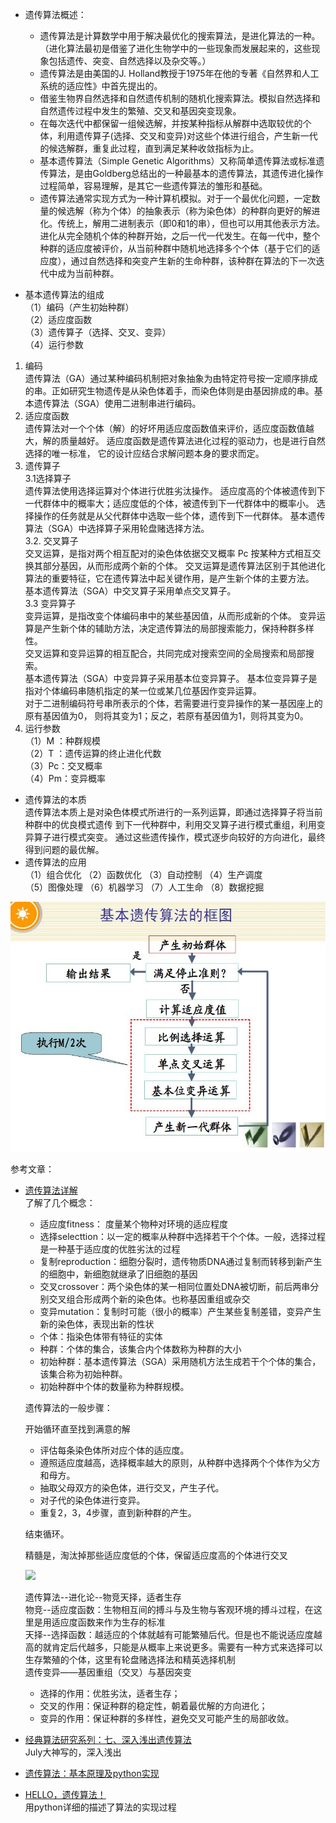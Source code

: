 - 遗传算法概述：
    - 遗传算法是计算数学中用于解决最优化的搜索算法，是进化算法的一种。（进化算法最初是借鉴了进化生物学中的一些现象而发展起来的，这些现象包括遗传、突变、自然选择以及杂交等。）  
    - 遗传算法是由美国的J. Holland教授于1975年在他的专著《自然界和人工系统的适应性》中首先提出的。  
    - 借鉴生物界自然选择和自然遗传机制的随机化搜索算法。模拟自然选择和自然遗传过程中发生的繁殖、交叉和基因突变现象。  
    - 在每次迭代中都保留一组候选解，并按某种指标从解群中选取较优的个体，利用遗传算子(选择、交叉和变异)对这些个体进行组合，产生新一代的候选解群，重复此过程，直到满足某种收敛指标为止。   
    - 基本遗传算法（Simple Genetic Algorithms）又称简单遗传算法或标准遗传算法，是由Goldberg总结出的一种最基本的遗传算法，其遗传进化操作过程简单，容易理解，是其它一些遗传算法的雏形和基础。  
    - 遗传算法通常实现方式为一种计算机模拟。对于一个最优化问题，一定数量的候选解（称为个体）的抽象表示（称为染色体）的种群向更好的解进化。传统上，解用二进制表示（即0和1的串），但也可以用其他表示方法。进化从完全随机个体的种群开始，之后一代一代发生。在每一代中，整个种群的适应度被评价，从当前种群中随机地选择多个个体（基于它们的适应度），通过自然选择和突变产生新的生命种群，该种群在算法的下一次迭代中成为当前种群。

- 基本遗传算法的组成  
（1）编码（产生初始种群）  
（2）适应度函数  
（3）遗传算子（选择、交叉、变异）  
（4）运行参数
1. 编码  
遗传算法（GA）通过某种编码机制把对象抽象为由特定符号按一定顺序排成的串。正如研究生物遗传是从染色体着手，而染色体则是由基因排成的串。基本遗传算法（SGA）使用二进制串进行编码。
2. 适应度函数   
遗传算法对一个个体（解）的好坏用适应度函数值来评价，适应度函数值越大，解的质量越好。
适应度函数是遗传算法进化过程的驱动力，也是进行自然选择的唯一标准，
它的设计应结合求解问题本身的要求而定。 
3. 遗传算子  
    3.1选择算子  
    遗传算法使用选择运算对个体进行优胜劣汰操作。
    适应度高的个体被遗传到下一代群体中的概率大；适应度低的个体，被遗传到下一代群体中的概率小。
    选择操作的任务就是从父代群体中选取一些个体，遗传到下一代群体。
    基本遗传算法（SGA）中选择算子采用轮盘赌选择方法。  
    3.2. 交叉算子  
    交叉运算，是指对两个相互配对的染色体依据交叉概率 Pc 按某种方式相互交换其部分基因，从而形成两个新的个体。
    交叉运算是遗传算法区别于其他进化算法的重要特征，它在遗传算法中起关键作用，是产生新个体的主要方法。  
    基本遗传算法（SGA）中交叉算子采用单点交叉算子。  
    3.3 变异算子  
    变异运算，是指改变个体编码串中的某些基因值，从而形成新的个体。
    变异运算是产生新个体的辅助方法，决定遗传算法的局部搜索能力，保持种群多样性。  
    交叉运算和变异运算的相互配合，共同完成对搜索空间的全局搜索和局部搜索。  
    基本遗传算法（SGA）中变异算子采用基本位变异算子。
    基本位变异算子是指对个体编码串随机指定的某一位或某几位基因作变异运算。  
    对于二进制编码符号串所表示的个体，若需要进行变异操作的某一基因座上的原有基因值为0，
    则将其变为1；反之，若原有基因值为1，则将其变为0。  
4. 运行参数  
（1）M ：种群规模  
（2）T ：遗传运算的终止进化代数   
（3）Pc：交叉概率  
（4）Pm：变异概率  
- 遗传算法的本质  
遗传算法本质上是对染色体模式所进行的一系列运算，即通过选择算子将当前种群中的优良模式遗传
到下一代种群中，利用交叉算子进行模式重组，利用变异算子进行模式突变。
通过这些遗传操作，模式逐步向较好的方向进化，最终得到问题的最优解。
- 遗传算法的应用  
（1）组合优化      （2）函数优化 （3）自动控制      （4）生产调度  
（5）图像处理      （6）机器学习 （7）人工生命      （8）数据挖掘

<img src="../image/基本遗传算法框图.jpg" height="400" alt="基本遗传算法框图"/>


参考文章：
- [遗传算法详解](https://blog.csdn.net/u010451580/article/details/51178225)  
    了解了几个概念：
    + 适应度fitness： 度量某个物种对环境的适应程度
    + 选择selecttion：以一定的概率从种群中选择若干个个体。一般，选择过程是一种基于适应度的优胜劣汰的过程
    + 复制reproduction：细胞分裂时，遗传物质DNA通过复制而转移到新产生的细胞中，新细胞就继承了旧细胞的基因
    + 交叉crossover：两个染色体的某一相同位置处DNA被切断，前后两串分别交叉组合形成两个新的染色体。也称基因重组或杂交
    + 变异mutation：复制时可能（很小的概率）产生某些复制差错，变异产生新的染色体，表现出新的性状
    + 个体：指染色体带有特征的实体
    + 种群：个体的集合，该集合内个体数称为种群的大小
    + 初始种群：基本遗传算法（SGA）采用随机方法生成若干个个体的集合，该集合称为初始种群。
    + 初始种群中个体的数量称为种群规模。
    
    遗传算法的一般步骤：

    开始循环直至找到满意的解
    + 评估每条染色体所对应个体的适应度。
    + 遵照适应度越高，选择概率越大的原则，从种群中选择两个个体作为父方和母方。
    + 抽取父母双方的染色体，进行交叉，产生子代。
    + 对子代的染色体进行变异。
    + 重复2，3，4步骤，直到新种群的产生。

    结束循环。
    
    精髓是，淘汰掉那些适应度低的个体，保留适应度高的个体进行交叉

    <img src="https://img-blog.csdn.net/20160419110213089">  
    
    遗传算法--进化论--物竞天择，适者生存  
    物竞--适应度函数：生物相互间的搏斗与及生物与客观环境的搏斗过程，在这里是用适应度函数来作为生存的标准  
    天择--选择函数：越适应的个体就越有可能繁殖后代。但是也不能说适应度越高的就肯定后代越多，只能是从概率上来说更多。需要有一种方式来选择可以生存繁殖的个体，这里有轮盘赌选择法和精英选择机制   
    遗传变异――基因重组（交叉）与基因突变  
    
    - 选择的作用：优胜劣汰，适者生存；  
    - 交叉的作用：保证种群的稳定性，朝着最优解的方向进化；  
    - 变异的作用：保证种群的多样性，避免交叉可能产生的局部收敛。
    
- [经典算法研究系列：七、深入浅出遗传算法](https://blog.csdn.net/v_JULY_v/article/details/6132775)  
July大神写的，深入浅出
- [遗传算法：基本原理及python实现](https://dothinking.github.io/blog/2018/10/21/%E9%81%97%E4%BC%A0%E7%AE%97%E6%B3%95-%E5%9F%BA%E6%9C%AC%E5%8E%9F%E7%90%86%E5%8F%8APython%E5%AE%9E%E7%8E%B0.html)
- [HELLO，遗传算法！](http://garfileo.is-programmer.com/2011/2/19/hello-ga.24563.html)  
用python详细的描述了算法的实现过程